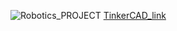 ![Robotics_PROJECT](https://github.com/Srija96/Awesome_Robotics_Club_Srija_230394/assets/166213780/2014f88f-c95e-4da0-894c-b837565cabaf)
[TinkerCAD_link](https://www.tinkercad.com/things/9krvWZk1dBF-roboticsproject?sharecode=IfBSpdZB__63OIN5ngHxayBBuRJIdW2Om1XqW-1GgMM)
